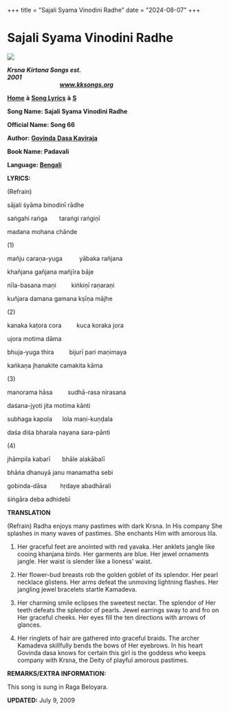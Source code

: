 +++
title = "Sajali Syama Vinodini Radhe"
date = "2024-08-07"
+++

# Sajali Syama Vinodini Radhe
**[![](http://kksongs.org/image_files/image002.jpg)](http://kksongs.org/)**

**_Krsna_** **_Kirtana Songs est. 2001_**                                                                                                                                                      **_www.kksongs.org_**

**[Home](http://kksongs.org/)** **à** **[Song Lyrics](http://kksongs.org/lyrics.html)** **à** **[S](http://kksongs.org/songs/song_s.html)**

**Song Name: Sajali Syama Vinodini Radhe**

**Official Name: Song 66**

**Author:** [**Govinda** **Dasa Kaviraja**](http://kksongs.org/authors/list/govindadasa.html)

**Book Name: Padavali**

**Language: [Bengali](http://kksongs.org/language/list/bengali.html)**

**LYRICS:**

(Refrain)

sājali śyāma binodinī rādhe

sańgahi rańga       tarańgi rańgiṇī

madana mohana chānde

(1)

mañju caraṇa-yuga          yābaka rañjana

khañjana gañjana mañjīra bāje

nīla-basana maṇi         kińkiṇī raṇaraṇi

kuñjara damana gamana kṣīṇa mājhe

(2)

kanaka kaṭora cora         kuca koraka jora

ujora motima dāma

bhuja-yuga thira         bijurī pari maṇimaya

kańkaṇa jhanakite camakita kāma

(3)

manorama hāsa         sudhā-rasa nirasana

daśana-jyoti jita motima kānti

subhaga kapola      lola maṇi-kuṇḍala

daśa diśa bharala nayana śara-pānti

(4)

jhāmpila kabarī       bhāle alakābalī

bhāńa dhanuyā janu manamatha sebi

gobinda-dāsa        hṛdaye abadhārali

śińgāra deba adhidebī

**TRANSLATION**

(Refrain) Radha enjoys many pastimes with dark Krsna. In His company She splashes in many waves of pastimes. She enchants Him with amorous lila.

1) Her graceful feet are anointed with red yavaka. Her anklets jangle like cooing khanjana birds. Her garments are blue. Her jewel ornaments jangle. Her waist is slender like a lioness' waist.

2) Her flower-bud breasts rob the golden goblet of its splendor. Her pearl necklace glistens. Her arms defeat the unmoving lightning flashes. Her jangling jewel bracelets startle Kamadeva.

3) Her charming smile eclipses the sweetest nectar. The splendor of Her teeth defeats the splendor of pearls. Jewel earrings sway to and fro on Her graceful cheeks. Her eyes fill the ten directions with arrows of glances.

4) Her ringlets of hair are gathered into graceful braids. The archer Kamadeva skillfully bends the bows of Her eyebrows. In his heart Govinda dasa knows for certain this girl is the goddess who keeps company with Krsna, the Deity of playful amorous pastimes.

**REMARKS/EXTRA INFORMATION:**

This song is sung in Raga Beloyara.

**UPDATED:** July 9, 2009